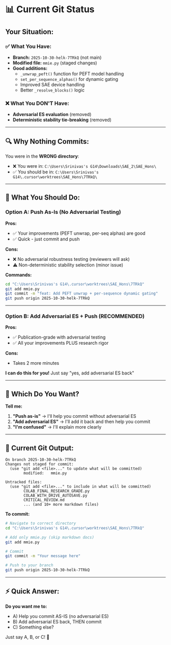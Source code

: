 # 📊 Current Git Status

## Your Situation:

### ✅ What You Have:
- **Branch:** `2025-10-30-helk-7TRkQ` (not main)
- **Modified file:** `mmie.py` (staged changes)
- **Good additions:**
  - `_unwrap_peft()` function for PEFT model handling
  - `set_per_sequence_alphas()` for dynamic gating
  - Improved SAE device handling
  - Better `_resolve_blocks()` logic

### ❌ What You DON'T Have:
- **Adversarial ES evaluation** (removed)
- **Deterministic stability tie-breaking** (removed)

---

## 🔍 Why Nothing Commits:

You were in the **WRONG directory**:
- ❌ You were in: `C:\Users\Srinivas's G14\Downloads\SAE_2\SAE_Hons\`
- ✅ You should be in: `C:\Users\Srinivas's G14\.cursor\worktrees\SAE_Hons\7TRkQ\`

---

## 🎯 What You Should Do:

### **Option A: Push As-Is (No Adversarial Testing)**

**Pros:**
- ✅ Your improvements (PEFT unwrap, per-seq alphas) are good
- ✅ Quick - just commit and push

**Cons:**
- ❌ No adversarial robustness testing (reviewers will ask)
- ⚠️ Non-deterministic stability selection (minor issue)

**Commands:**
```bash
cd "C:\Users\Srinivas's G14\.cursor\worktrees\SAE_Hons\7TRkQ"
git add mmie.py
git commit -m "feat: Add PEFT unwrap + per-sequence dynamic gating"
git push origin 2025-10-30-helk-7TRkQ
```

---

### **Option B: Add Adversarial ES + Push (RECOMMENDED)**

**Pros:**
- ✅ Publication-grade with adversarial testing
- ✅ All your improvements PLUS research rigor

**Cons:**
- Takes 2 more minutes

**I can do this for you!** Just say "yes, add adversarial ES back"

---

## 🤷 Which Do You Want?

**Tell me:**
1. **"Push as-is"** → I'll help you commit without adversarial ES
2. **"Add adversarial ES"** → I'll add it back and then help you commit
3. **"I'm confused"** → I'll explain more clearly

---

## 📝 Current Git Output:

```
On branch 2025-10-30-helk-7TRkQ
Changes not staged for commit:
  (use "git add <file>..." to update what will be committed)
        modified:   mmie.py

Untracked files:
  (use "git add <file>..." to include in what will be committed)
        COLAB_FINAL_RESEARCH_GRADE.py
        COLAB_WITH_DRIVE_AUTOSAVE.py
        CRITICAL_REVIEW.md
        ... (and 10+ more markdown files)
```

**To commit:**
```bash
# Navigate to correct directory
cd "C:\Users\Srinivas's G14\.cursor\worktrees\SAE_Hons\7TRkQ"

# Add only mmie.py (skip markdown docs)
git add mmie.py

# Commit
git commit -m "Your message here"

# Push to your branch
git push origin 2025-10-30-helk-7TRkQ
```

---

## ⚡ Quick Answer:

**Do you want me to:**
- A) Help you commit AS-IS (no adversarial ES)
- B) Add adversarial ES back, THEN commit
- C) Something else?

Just say A, B, or C! 🎯

